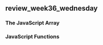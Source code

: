 ## review_week36_wednesday  

### The JavaScript Array  
[]()  

### JavaScript Functions  
[]()  


